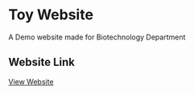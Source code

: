 # Toy Website 
A Demo website made for Biotechnology Department

## Website Link
[View Website](https://git.io/Jccty)

